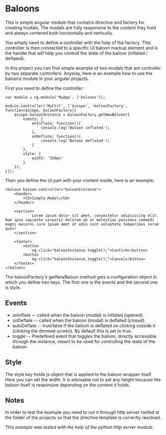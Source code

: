 Baloons
=======

This is simple angular module that contains directive and factory for creating modals.
The modals are fully responsive to the content they hold and always centered both horizontally
and vertically.

You simply need to define a controller with the help of the factory. This
controller is then connected to a specific UI baloon markup element and is the handle that will
help you controll the state of the baloon (inflated / deflated).

In this project you can find simple example of two modals that are controller by two separate controllers. Anyway, here is an example how to use the baloons module in your angular projects.

First you need to define the controller:

```
var module = ng.module('MyApp', ['baloons']);

module.controller('MyCtrl', ['$scope', 'baloonFactory', function($scope, baloonFactory){
	$scope.baloonInstance = baloonFactory.getNewBaloon({
		events: {
			onInflate: function(){
				console.log('Baloon inflated');
			},
			onDeflate: function(){
				console.log('Baloon deflated');
			}
		},
		style: {
			width: '350px'
		}
	});
}]);
```

Then you define the UI part with your content inside, here is an example:

```
<baloon baloon-controller="baloonInstance">
	<header>
		<h3>Simple Modal</h3>
	</header>
	
	<section>
			Lorem ipsum dolor sit amet, consectetur adipisicing elit. Nam ipsa sapiente corporis dolorem ab ut molestias possimus commodi magni maiores iure ipsam amet at odio sunt voluptate temporibus rerum quos!
	</section>

	<footer>
		<button
			ng-click="baloonInstance.toggle();">Confirm</button>
		<button
			ng-click="baloonInstance.toggle();">Cancel</button>
	</footer>
</baloon>
```

The baloonFactory's getNewBaloon method gets a configuration object in which you define two keys.
The first one is the events and the second one is style.

Events
-------

* onInflate -- called when the baloon (modal) is inflated (opened).
* onDeflate -- called when the baloon (modal) is deflated (closed).
* autoDeflate -- true/false if the baloon is deflated on clicking outside it (clicking the dimmed screen). By default this is set to true.
* toggle -- Predefined event that toggles the baloon, directly accessible through the instance, meant
to be used for controlling the state of the baloon.

Style
-------

The style key holds js object that is applied to the baloon wrapper itself. Here you can set the width.
It is advisable not to set any height because the baloon itself is responsive depending on the content it holds.

Notes
--------
In order to test the example you need to run it through http server rooted at the folder of the projects so that the directive template is correctly resolved. 

*This example was tested with the help of the python http server module.*